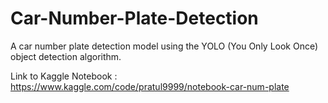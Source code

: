 # Car-Number-Plate-Detection
A car number plate detection model using the YOLO (You Only Look Once) object detection algorithm.

Link to Kaggle Notebook : https://www.kaggle.com/code/pratul9999/notebook-car-num-plate
